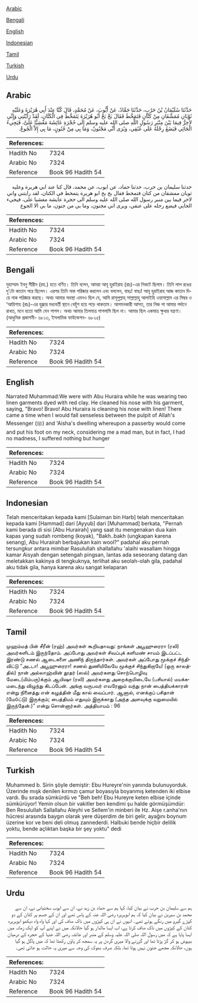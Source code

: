 [Arabic](#arabic)

[Bengali](#bengali)

[English](#english)

[Indonesian](#indonesian)

[Tamil](#tamil)

[Turkish](#turkish)

[Urdu](#urdu)

## Arabic


<div dir="rtl" lang="ar" style={{fontSize:'larger',backgroundColor:'#f8f9fa',padding:20}}>
حَدَّثَنَا سُلَيْمَانُ بْنُ حَرْبٍ، حَدَّثَنَا حَمَّادٌ، عَنْ أَيُّوبَ، عَنْ مُحَمَّدٍ، قَالَ كُنَّا عِنْدَ أَبِي هُرَيْرَةَ وَعَلَيْهِ ثَوْبَانِ مُمَشَّقَانِ مِنْ كَتَّانٍ فَتَمَخَّطَ فَقَالَ بَخْ بَخْ أَبُو هُرَيْرَةَ يَتَمَخَّطُ فِي الْكَتَّانِ، لَقَدْ رَأَيْتُنِي وَإِنِّي لأَخِرُّ فِيمَا بَيْنَ مِنْبَرِ رَسُولِ اللَّهِ صلى الله عليه وسلم إِلَى حُجْرَةِ عَائِشَةَ مَغْشِيًّا عَلَىَّ، فَيَجِيءُ الْجَائِي فَيَضَعُ رِجْلَهُ عَلَى عُنُقِي، وَيُرَى أَنِّي مَجْنُونٌ، وَمَا بِي مِنْ جُنُونٍ، مَا بِي إِلاَّ الْجُوعُ‏.‏
</div>
<div style={{backgroundColor:'#f8f9fa',padding:20, marginBottom: 10}}><table> <thead> <tr> <th>References:</th> <th></th> </tr> </thead> <tbody><tr><td>Hadith No</td><td>7324</td></tr><tr><td>Arabic No</td><td>7324</td></tr><tr><td>Reference</td><td>Book 96 Hadith 54</td></tr></tbody></table></div>


<div dir="rtl" lang="ar" style={{fontSize:'larger',backgroundColor:'#f8f9fa',padding:20}}>
حدثنا سليمان بن حرب، حدثنا حماد، عن ايوب، عن محمد، قال كنا عند ابي هريرة وعليه ثوبان ممشقان من كتان فتمخط فقال بخ بخ ابو هريرة يتمخط في الكتان، لقد رايتني واني لاخر فيما بين منبر رسول الله صلى الله عليه وسلم الى حجرة عايشة مغشيا على، فيجيء الجايي فيضع رجله على عنقي، ويرى اني مجنون، وما بي من جنون، ما بي الا الجوع
</div>
<div style={{backgroundColor:'#f8f9fa',padding:20, marginBottom: 10}}><table> <thead> <tr> <th>References:</th> <th></th> </tr> </thead> <tbody><tr><td>Hadith No</td><td>7324</td></tr><tr><td>Arabic No</td><td>7324</td></tr><tr><td>Reference</td><td>Book 96 Hadith 54</td></tr></tbody></table></div>

## Bengali


<div dir="ltr" lang="bn" style={{fontSize:'larger',backgroundColor:'#f8f9fa',padding:20}}>
মুহাম্মাদ ইবনু সীরীন (রহ.) হতে বর্ণিত। তিনি বলেন, আমরা আবূ হুরাইরাহ (রাঃ)-এর নিকটে ছিলাম। তিনি লাল রঙের দু’টো কাতান পরে ছিলেন। এরপর তিনি নাক পরিষ্কার করলেন এবং বললেন, বাহঃ! বাহঃ! আবূ হুরাইরাহ আজ কাতান দিয়ে নাক পরিষ্কার করছে। অথচ আমার অবস্থা এমনও ছিল যে, আমি রাসূলুল্লাহ্ সাল্লাল্লাহু আলাইহি ওয়াসাল্লাম এর মিম্বর ও ‘আয়িশাহ (রাঃ)-এর হুজ্রার মধ্যবর্তী স্থানে বেহুঁশ হয়ে পড়ে থাকতাম। আগমনকারী আসত, তার নিজ পা আমার গর্দানে রাখত, মনে হতো আমি যেন পাগল। অথচ আমার তিলমাত্র পাগলামি ছিল না। আমার ছিল একমাত্র ক্ষুধার যন্ত্রণা। (আধুনিক প্রকাশনী- ৬৮১৩, ইসলামিক ফাউন্ডেশন- ৬৮২৫)
</div>
<div style={{backgroundColor:'#f8f9fa',padding:20, marginBottom: 10}}><table> <thead> <tr> <th>References:</th> <th></th> </tr> </thead> <tbody><tr><td>Hadith No</td><td>7324</td></tr><tr><td>Arabic No</td><td>7324</td></tr><tr><td>Reference</td><td>Book 96 Hadith 54</td></tr></tbody></table></div>

## English


<div dir="ltr" lang="en" style={{fontSize:'larger',backgroundColor:'#f8f9fa',padding:20}}>
Narrated Muhammad:We were with Abu Huraira while he was wearing two linen garments dyed with red clay. He cleaned his nose with his garment, saying, "Bravo! Bravo! Abu Huraira is cleaning his nose with linen! There came a time when I would fall senseless between the pulpit of Allah's Messenger (ﷺ) and 'Aisha's dwelling whereupon a passerby would come and put his foot on my neck, considering me a mad man, but in fact, I had no madness, I suffered nothing but hunger
</div>
<div style={{backgroundColor:'#f8f9fa',padding:20, marginBottom: 10}}><table> <thead> <tr> <th>References:</th> <th></th> </tr> </thead> <tbody><tr><td>Hadith No</td><td>7324</td></tr><tr><td>Arabic No</td><td>7324</td></tr><tr><td>Reference</td><td>Book 96 Hadith 54</td></tr></tbody></table></div>

## Indonesian


<div dir="ltr" lang="id" style={{fontSize:'larger',backgroundColor:'#f8f9fa',padding:20}}>
Telah menceritakan kepada kami [Sulaiman bin Harb] telah menceritakan kepada kami [Hammad] dari [Ayyub] dari [Muhammad] berkata, "Pernah kami berada di sisi [Abu Hurairah] yang saat itu mengenakan dua kain kapas yang sudah rombeng (koyak), "Bakh..bakh (ungkapan karena senang), Abu Hurairah berbajukan kain wool?" padahal aku pernah tersungkur antara mimbar Rasulullah shallallahu 'alaihi wasallam hingga kamar Aisyah dengan setengah pingsan, lantas ada seseorang datang dan meletakkan kakinya di tengkuknya, terlihat aku seolah-olah gila, padahal aku tidak gila, hanya karena aku sangat kelaparan
</div>
<div style={{backgroundColor:'#f8f9fa',padding:20, marginBottom: 10}}><table> <thead> <tr> <th>References:</th> <th></th> </tr> </thead> <tbody><tr><td>Hadith No</td><td>7324</td></tr><tr><td>Arabic No</td><td>7324</td></tr><tr><td>Reference</td><td>Book 96 Hadith 54</td></tr></tbody></table></div>

## Tamil


<div dir="ltr" lang="ta" style={{fontSize:'larger',backgroundColor:'#f8f9fa',padding:20}}>
முஹம்மத் பின் சீரீன் (ரஹ்) அவர்கள் கூறியதாவது: நாங்கள் அபூஹுரைரா (ரலி) அவர்களிடம் இருந்தோம். அப்போது அவர்கள் சிவப்புக் களிமண் சாயம் இடப்பட்ட இரண்டு சணல் ஆடைகளை அணிந் திருந்தார்கள். அவர்கள் அப்போது மூக்குச் சிந்திவிட்டு “அடடா! அபூஹுரைரா! சணல் துணியிலேயே மூக்குச் சிந்துகிறாயே! (ஒரு காலத்தில்) நான் அல்லாஹ்வின் தூதர் (ஸல்) அவர்களது சொற்பொழிவு மேடை(மிம்பரு)க்கும் ஆயிஷா (ரலி) அவர்களது அறைக்குமிடையே (பசியால்) மயக்கமடைந்து விழுந்து கிடப்பேன். அங்கு வருபவர் எவரேனும் வந்து நான் பைத்தியக்காரன் என்று நினைத்து என் கழுத்தின் மீது கால் வைப்பார். ஆனால், எனக்குப் பசிதான் (மேóட்டு) இருக்கும்; பைத்தியம் எதுவும் இருக்காது (அந்த அளவுக்கு வறுமையில் இருந்தேன்.)” என்று சொன்னார்கள். அத்தியாயம் : 96
</div>
<div style={{backgroundColor:'#f8f9fa',padding:20, marginBottom: 10}}><table> <thead> <tr> <th>References:</th> <th></th> </tr> </thead> <tbody><tr><td>Hadith No</td><td>7324</td></tr><tr><td>Arabic No</td><td>7324</td></tr><tr><td>Reference</td><td>Book 96 Hadith 54</td></tr></tbody></table></div>

## Turkish


<div dir="ltr" lang="tr" style={{fontSize:'larger',backgroundColor:'#f8f9fa',padding:20}}>
Muhammed b. Sirin şöyle demiştir: Ebu Hureyre'nin yanında bulunuyorduk. Üzerinde mışk denilen kırmızı çamur boyasıyla boyanmış ketenden iki elbise vardı. Bu sırada sümkürdü ve "Beh beh! Ebu Hureyre keten elbise içinde sümkürüyor! Yemin olsun bir vakitler ben kendimi şu halde görmüşümdür: Ben Resulullah Sallallahu Aleyhi ve Sellem'in minberi ile Hz. Aişe r.anha'nın hücresi arasında baygın olarak yere düşerdim de biri gelir, ayağını boynum üzerine kor ve beni deli olmuş zannederdi. Halbuki bende hiçbir delilik yoktu, bende açlıktan başka bir şey yoktu" dedi
</div>
<div style={{backgroundColor:'#f8f9fa',padding:20, marginBottom: 10}}><table> <thead> <tr> <th>References:</th> <th></th> </tr> </thead> <tbody><tr><td>Hadith No</td><td>7324</td></tr><tr><td>Arabic No</td><td>7324</td></tr><tr><td>Reference</td><td>Book 96 Hadith 54</td></tr></tbody></table></div>

## Urdu


<div dir="rtl" lang="ur" style={{fontSize:'larger',backgroundColor:'#f8f9fa',padding:20}}>
ہم سے سلیمان بن حرب نے بیان کیا، کہا ہم سے حماد بن زید نے، ان سے ایوب سختیانی نے، ان سے محمد بن سیرین نے بیان کیا کہ ہم ابوہریرہ رضی اللہ عنہ کے پاس تھے اور ان کے جسم پر کتان کے دو کپڑے گیرو میں رنگے ہوئے تھے۔ انہوں نے ان ہی کپڑوں میں ناک صاف کی اور کہا واہ واہ دیکھو ابوہریرہ کتان کے کپڑوں میں ناک صاف کرتا ہے، اب ایسا مالدار ہو گیا حالانکہ میں نے اپنے آپ کو ایک زمانہ میں ایسا پایا ہے کہ میں رسول اللہ صلی اللہ علیہ وسلم کے منبر اور عائشہ رضی اللہ عنہا کے حجرہ کے درمیان بیہوش ہو کر گڑ پڑتا تھا اور گزرنے والا میری گردن پر یہ سمجھ کر پاؤں رکھتا تھا کہ میں پاگل ہو گیا ہوں، حالانکہ مجھے جنون نہیں ہوتا تھا، بلکہ صرف بھوک کی وجہ سے میری یہ حالت ہو جاتی تھی۔
</div>
<div style={{backgroundColor:'#f8f9fa',padding:20, marginBottom: 10}}><table> <thead> <tr> <th>References:</th> <th></th> </tr> </thead> <tbody><tr><td>Hadith No</td><td>7324</td></tr><tr><td>Arabic No</td><td>7324</td></tr><tr><td>Reference</td><td>Book 96 Hadith 54</td></tr></tbody></table></div>